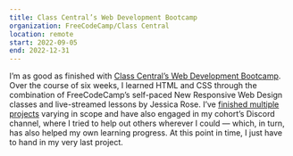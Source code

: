 ```yaml
---
title: Class Central’s Web Development Bootcamp
organization: FreeCodeCamp/Class Central
location: remote
start: 2022-09-05
end: 2022-12-31
---
```

I’m as good as finished with <a href="https://www.classcentral.com/course/freecodecamp-responsive-web-design-34059" target="blank">Class Central’s Web Development Bootcamp</a>. Over the course of six weeks, I learned HTML and CSS through the combination of FreeCodeCamp’s self-paced New Responsive Web Design classes and live-streamed lessons by Jessica Rose. I’ve <a href="https://github.com/stars/thegrumpyenby/lists/freecodecamp-projects" target="blank">finished multiple projects</a> varying in scope and have also engaged in my cohort’s Discord channel, where I tried to help out others wherever I could — which, in turn, has also helped my own learning progress. At this point in time, I just have to hand in my very last project.
